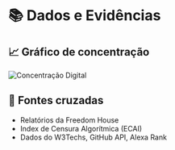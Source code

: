 # 📚 Dados e Evidências

## 📈 Gráfico de concentração

![Concentração Digital](https://raw.githubusercontent.com/Rafaelmeloreisnovo/assets/main/concentracao-digital.png)

## 🧾 Fontes cruzadas
- Relatórios da Freedom House
- Index de Censura Algorítmica (ECAI)
- Dados do W3Techs, GitHub API, Alexa Rank
